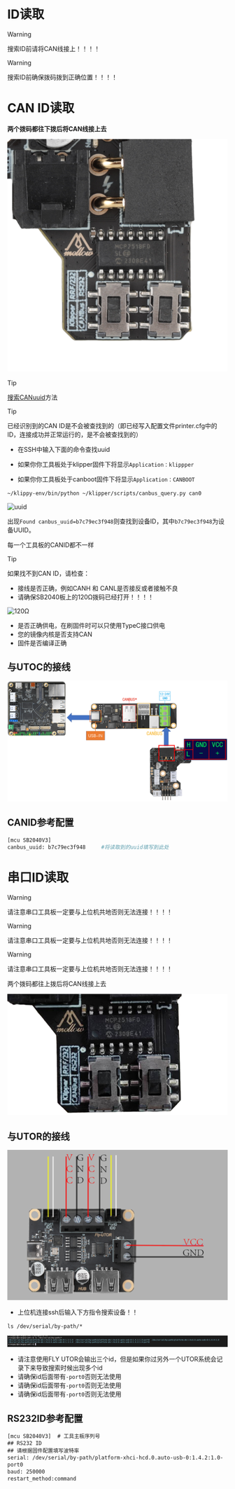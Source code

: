 # ID读取

> [!Warning]
>
> 搜索ID前请将CAN线接上！！！！

> [!Warning]
>
> 搜索ID前确保拨码拨到正确位置！！！！

# CAN ID读取

**两个拨码都往下拨后将CAN线接上去**

![DIP](../../images/boards/fly_sb2040_v3/DIP.png)

> [!TIP]
> [搜索CANuuid](/introduction/id?id=搜索can固件id "点击即可跳转")方法

> [!TIP]
> 已经识别到的CAN ID是不会被查找到的（即已经写入配置文件printer.cfg中的ID，连接成功并正常运行的，是不会被查找到的）

* 在SSH中输入下面的命令查找uuid

* 如果你你工具板处于klipper固件下将显示`Application：klippper`
* 如果你你工具板处于canboot固件下将显示`Application：CANBOOT`

```bash
~/klippy-env/bin/python ~/klipper/scripts/canbus_query.py can0
```

![uuid](../../images/boards/fly_sht36_42/uuid.png)

出现``Found canbus_uuid=b7c79ec3f948``则查找到设备ID，其中``b7c79ec3f948``为设备UUID。

每一个工具板的CANID都不一样

> [!TIP]
> 如果找不到CAN ID，请检查：

* 接线是否正确，例如CANH 和 CANL是否接反或者接触不良
* 请确保SB2040板上的120Ω拨码已经打开！！！！

![120Ω](../../images/boards/fly_sb2040_v3/120Ω.png)

* 是否正确供电，在刷固件时可以只使用TypeC接口供电
* 您的镜像内核是否支持CAN
* 固件是否编译正确

## 与UTOC的接线

![DIP](../../images/boards/fly_sb2040_v3_pro/utoc.png)

## CANID参考配置

```bash
[mcu SB2040V3]
canbus_uuid: b7c79ec3f948     #将读取到的uuid填写到此处
```

# 串口ID读取

>[!Warning]
>
>请注意串口工具板一定要与上位机共地否则无法连接！！！！

>[!Warning]
>
>请注意串口工具板一定要与上位机共地否则无法连接！！！！

>[!Warning]
>
>请注意串口工具板一定要与上位机共地否则无法连接！！！！
>
>两个拨码都往上拨后将CAN线接上去

![DIP](../../images/boards/fly_sb2040_v3/UART.png)

## 与UTOR的接线

![uart](../../images/boards/fly_utor/uart.png)

* 上位机连接ssh后输入下方指令搜索设备！！

```
ls /dev/serial/by-path/*
```

![id](../../images/boards/fly_utor/id.png)

* 请注意使用FLY UTOR会输出三个id，但是如果你过另外一个UTOR系统会记录下来导致搜索时候出现多个id
* 请确保id后面带有`-port0`否则无法使用
* 请确保id后面带有`-port0`否则无法使用
* 请确保id后面带有`-port0`否则无法使用

## RS232ID参考配置

```
[mcu SB2040V3]  # 工具主板序列号
## RS232 ID
## 请根据固件配置填写波特率
serial: /dev/serial/by-path/platform-xhci-hcd.0.auto-usb-0:1.4.2:1.0-port0
baud: 250000
restart_method:command
```


